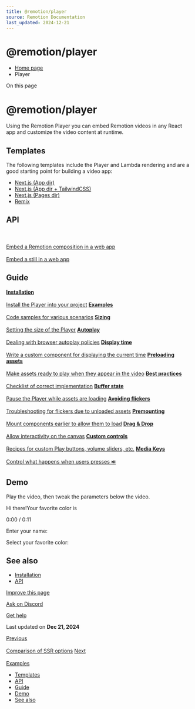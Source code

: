 ```yaml
---
title: @remotion/player
source: Remotion Documentation
last_updated: 2024-12-21
---
```


# @remotion/player

- [Home page](/)
- Player

On this page

# @remotion/player

Using the Remotion Player you can embed Remotion videos in any React app and customize the video content at runtime.

## Templates [​](\#templates "Direct link to Templates")

The following templates include the Player and Lambda rendering and are a good starting point for building a video app:

- [Next.js (App dir)](/templates/next)
- [Next.js (App dir + TailwindCSS)](/templates/next-tailwind)
- [Next.js (Pages dir)](/templates/next-pages-dir)
- [Remix](/templates/remix)

## API [​](\#api "Direct link to API")

[**<Player>** \
\
Embed a Remotion composition in a web app](/docs/player/player) [**<Thumbnail>** \
\
Embed a still in a web app](/docs/player/thumbnail)

## Guide [​](\#guide "Direct link to Guide")

[**Installation** \
\
Install the Player into your project](/docs/player/installation) [**Examples** \
\
Code samples for various scenarios](/docs/player/examples) [**Sizing** \
\
Setting the size of the Player](/docs/player/scaling) [**Autoplay** \
\
Dealing with browser autoplay policies](/docs/player/autoplay) [**Display time** \
\
Write a custom component for displaying the current time](/docs/player/current-time) [**Preloading assets** \
\
Make assets ready to play when they appear in the video](/docs/player/preloading) [**Best practices** \
\
Checklist of correct implementation](/docs/player/best-practices) [**Buffer state** \
\
Pause the Player while assets are loading](/docs/player/buffer-state) [**Avoiding flickers** \
\
Troubleshooting for flickers due to unloaded assets](/docs/troubleshooting/player-flicker) [**Premounting** \
\
Mount components earlier to allow them to load](/docs/player/premounting) [**Drag & Drop** \
\
Allow interactivity on the canvas](/docs/player/drag-and-drop) [**Custom controls** \
\
Recipes for custom Play buttons, volume sliders, etc.](/docs/player/custom-controls) [**Media Keys** \
\
Control what happens when users presses ⏯️](/docs/player/media-keys)

## Demo [​](\#demo "Direct link to Demo")

Play the video, then tweak the parameters below the video.

Hi there!Your favorite color is

0:00 / 0:11

Enter your name:

Select your favorite color:

## See also [​](\#see-also "Direct link to See also")

- [Installation](/docs/player/installation)
- [API](/docs/player/player)

[Improve this page](https://github.com/remotion-dev/remotion/edit/main/packages/docs/docs/player/index.mdx)

[Ask on Discord](https://remotion.dev/discord)

[Get help](/docs/get-help)

Last updated on **Dec 21, 2024**

[Previous\
\
Comparison of SSR options](/docs/compare-ssr) [Next\
\
Examples](/docs/player/examples)

- [Templates](#templates)
- [API](#api)
- [Guide](#guide)
- [Demo](#demo)
- [See also](#see-also)
